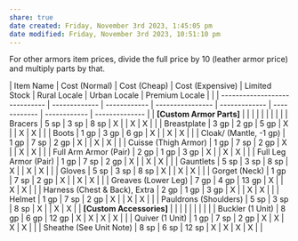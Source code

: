 ```yaml
---
share: true
date created: Friday, November 3rd 2023, 1:45:05 pm
date modified: Friday, November 3rd 2023, 10:51:10 pm
---
```

For other armors item prices, divide the full price by 10 (leather armor price) and multiply parts by that.

| Item Name                     | Cost (Normal) | Cost (Cheap) | Cost (Expensive) | Limited Stock | Rural Locale | Urban Locale | Premium Locale |                                                                            |
| ----------------------------- | ------------- | ------------ | ---------------- | ------------- | ------------ | ------------ | -------------- | 
| **[Custom Armor Parts]**      |               |              |                  |               |              |              |                |                                                                            |
| Bracers                       | 5 sp          | 3 sp         | 8 sp             | X             |              | X            | X              |                                                                            |
| Breastplate                   | 3 gp          | 2 gp         | 5 gp             | X             |              | X            | X              |                                                                            |
| Boots                         | 1 gp          | 3 gp         | 6 gp             | X             |              | X            | X              |                                                                            |
| Cloak/ (Mantle, -1 gp)        | 1 gp          | 7 sp         | 2 gp             | X             |              | X            | X              |                                                                            |
| Cuisse (Thigh Armor)          | 1 gp          | 7 sp         | 2 gp             | X             |              | X            | X              |                                                                            |
| Full Arm Armor (Pair)         | 2 gp          | 1 gp         | 3 gp             | X             |              | X            | X              |                                                                            |
| Full Leg Armor (Pair)         | 1 gp          | 7 sp         | 2 gp             | X             |              | X            | X              |                                                                            |
| Gauntlets                     | 5 sp          | 3 sp         | 8 sp             | X             |              | X            | X              |                                                                            |
| Gloves                        | 5 sp          | 3 sp         | 8 sp             | X             |              | X            | X              |                                                                            |
| Gorget (Neck)                 | 1 gp          | 7 sp         | 2 gp             | X             |              | X            | X              |                                                                            |
| Greaves (Lower Leg)           | 7 gp          | 4 gp         | 13 gp            | X             |              | X            | X              |                                                                            |
| Harness (Chest & Back), Extra | 2 gp          | 1 gp         | 3 gp             | X             |              | X            | X              |                                                                            |
| Helmet                        | 1 gp          | 7 sp         | 2 gp             | X             |              | X            | X              |                                                                            |
| Pauldrons (Shoulders)         | 5 sp          | 3 sp         | 8 sp             | X             |              | X            | X              | 
| **[Custom Accessories]**      |               |              |                  |               |              |              |                |                                                                            |
| Buckler (1 Unit)              | 8 gp          | 6 gp         | 12 gp            | X             | X            | X            | X              |                                                                            |
| Quiver (1 Unit)               | 1 gp          | 7 sp         | 2 gp             | X             | X            | X            | X              |                                                                            |
| Sheathe (See Unit Note)       | 8 sp          | 6 sp         | 12 sp            | X             | X            | X            | X              |                                                                            |
